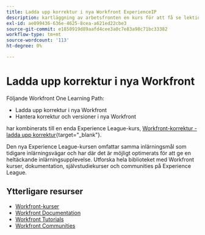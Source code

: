 ```yaml
---
title: Ladda upp korrektur i nya Workfront ExperienceIP
description: kartläggning av arbetsfronten en kurs för att få se lektionskurser
exl-id: ae099436-636e-4625-8cea-a621ed22cbe3
source-git-commit: e1850919d89aafd4cee3a0c7e83a98c71bc33382
workflow-type: tm+mt
source-wordcount: '113'
ht-degree: 0%

---
```


# Ladda upp korrektur i nya Workfront

Följande Workfront One Learning Path:

* Ladda upp korrektur i nya Workfront
* Hantera korrektur och versioner i nya Workfront

har kombinerats till en enda Experience League-kurs, [Workfront-korrektur - ladda upp korrektur](https://experienceleague.adobe.com/?recommended=Workfront-U-1-2022.2.proof){target="_blank"}.

Den nya Experience League-kursen omfattar samma inlärningsmål som tidigare inlärningsvägar och har där det är möjligt optimerats för att ge en heltäckande inlärningsupplevelse.  Utforska hela biblioteket med Workfront kurser, dokumentation, självstudiekurser och communities på Experience League.

## Ytterligare resurser

* [Workfront-kurser](https://experienceleague.adobe.com/?lang=en&amp;Solution=Workfront#courses)
* [Workfront Documentation](https://experienceleague.adobe.com/docs/workfront.html)
* [Workfront Tutorials](https://experienceleague.adobe.com/docs/workfront-learn/tutorials-workfront/home.html)
* [Workfront Communities](https://experienceleaguecommunities.adobe.com/t5/workfront/ct-p/workfront)
